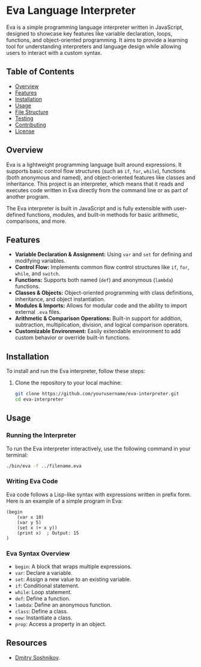 # Eva Language Interpreter

Eva is a simple programming language interpreter written in JavaScript, designed to showcase key features like variable declaration, loops, functions, and object-oriented programming. It aims to provide a learning tool for understanding interpreters and language design while allowing users to interact with a custom syntax.

## Table of Contents

- [Overview](#overview)
- [Features](#features)
- [Installation](#installation)
- [Usage](#usage)
- [File Structure](#file-structure)
- [Testing](#testing)
- [Contributing](#contributing)
- [License](#license)

## Overview

Eva is a lightweight programming language built around expressions. It supports basic control flow structures (such as `if`, `for`, `while`), functions (both anonymous and named), and object-oriented features like classes and inheritance. This project is an interpreter, which means that it reads and executes code written in Eva directly from the command line or as part of another program.

The Eva interpreter is built in JavaScript and is fully extensible with user-defined functions, modules, and built-in methods for basic arithmetic, comparisons, and more.

## Features

- **Variable Declaration & Assignment:** Using `var` and `set` for defining and modifying variables.
- **Control Flow:** Implements common flow control structures like `if`, `for`, `while`, and `switch`.
- **Functions:** Supports both named (`def`) and anonymous (`lambda`) functions.
- **Classes & Objects:** Object-oriented programming with class definitions, inheritance, and object instantiation.
- **Modules & Imports:** Allows for modular code and the ability to import external `.eva` files.
- **Arithmetic & Comparison Operations:** Built-in support for addition, subtraction, multiplication, division, and logical comparison operators.
- **Customizable Environment:** Easily extendable environment to add custom behavior or override built-in functions.

## Installation

To install and run the Eva interpreter, follow these steps:

1. Clone the repository to your local machine:

   ```bash
   git clone https://github.com/yourusername/eva-interpreter.git
   cd eva-interpreter
   ```
## Usage

### Running the Interpreter

To run the Eva interpreter interactively, use the following command in your terminal:

```bash
./bin/eva -f ../filename.eva
```

### Writing Eva Code

Eva code follows a Lisp-like syntax with expressions written in prefix form. Here is an example of a simple program in Eva:

```eva
(begin
    (var x 10)
    (var y 5)
    (set x (+ x y))
    (print x)  ; Output: 15
)
```

### Eva Syntax Overview

- `begin`: A block that wraps multiple expressions.
- `var`: Declare a variable.
- `set`: Assign a new value to an existing variable.
- `if`: Conditional statement.
- `while`: Loop statement.
- `def`: Define a function.
- `lambda`: Define an anonymous function.
- `class`: Define a class.
- `new`: Instantiate a class.
- `prop`: Access a property in an object.

## Resources
- [Dmitry Soshnikov](http://dmitrysoshnikov.com/).